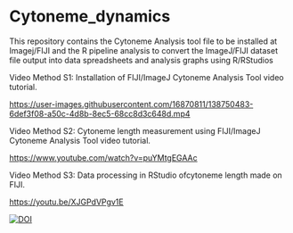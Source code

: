 # Cytoneme_dynamics
This repository contains the Cytoneme Analysis tool file to be installed at Imagej/FIJI and the R pipeline analysis to convert the ImageJ/FIJI dataset file output into data spreadsheets and analysis graphs using R/RStudios

Video Method S1: Installation of FIJI/ImageJ Cytoneme Analysis Tool video tutorial.

https://user-images.githubusercontent.com/16870811/138750483-6def3f08-a50c-4d8b-8ec5-68cc8d3c648d.mp4

Video Method S2: Cytoneme length measurement using FIJI/ImageJ Cytoneme Analysis Tool video tutorial.

https://www.youtube.com/watch?v=puYMtgEGAAc

Video Method S3: Data processing in RStudio ofcytoneme length made on FIJI.

https://youtu.be/XJGPdVPgv1E

<a href="https://zenodo.org/badge/latestdoi/409833006"><img src="https://zenodo.org/badge/409833006.svg" alt="DOI"></a>
